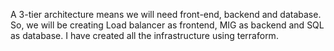 A 3-tier architecture means we will need front-end, backend and database. 
So, we will be creating Load balancer as frontend, MIG as backend and SQL as database.
I have created all the infrastructure using terraform.
